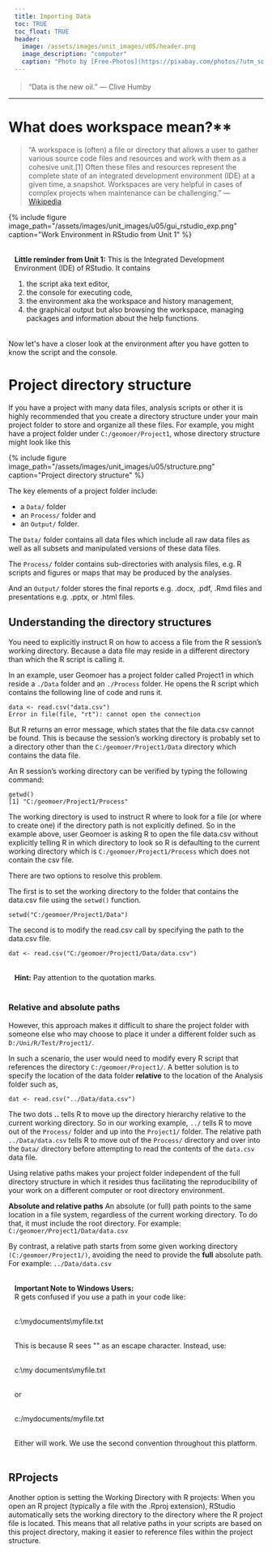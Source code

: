```yaml
---
title: Importing Data
toc: TRUE
toc_float: TRUE
header:
  image: /assets/images/unit_images/u05/header.png
  image_description: "computer"
  caption: "Photo by [Free-Photos](https://pixabay.com/photos/?utm_source=link-attribution&amp;utm_medium=referral&amp;utm_campaign=image&amp;utm_content=336373) [Pixabay](https://pixabay.com/de/?utm_source=link-attribution&amp;utm_medium=referral&amp;utm_campaign=image&amp;utm_content=336373)"
---
```



> “Data is the new oil.” — Clive Humby

---

# What does workspace mean?**
> “A workspace is (often) a file or directory that allows a user to gather various source code files and resources and work with them as a cohesive unit.[1] Often these files and resources represent the complete state of an integrated development environment (IDE) at a given time, a snapshot. Workspaces are very helpful in cases of complex projects when maintenance can be challenging.” — [Wikipedia](https://en.wikipedia.org/wiki/Workspace)

{% include figure image_path="/assets/images/unit_images/u05/gui_rstudio_exp.png" caption="Work Environment in RStudio from Unit 1" %}


<html>
<head>
<meta name="viewport" content="width=device-width, initial-scale=1">
<style>
div {
  margin-bottom: 15px;
  padding: 4px 12px;
}

.info {
  background-color: #e7f3fe;
  border-left: 6px solid #2196F3;
}

</style>
</head>
<body>
<div class="info">
  <p><strong>Little reminder from Unit 1:</strong>
  This is the Integrated Development Environment (IDE) of RStudio. It contains
  <br>
<ol>
    <li>the script aka text editor,</li>
    <li>the console for executing code,</li>
    <li>the environment aka the workspace and history management,</li>
    <li>the graphical output but also browsing the workspace, managing packages and information about the help functions.</li>
  </ol>
  </p>
</div>
</body>
</html>

Now let's have a closer look at the environment after you have gotten to know the script and the console.

# Project directory structure

If you have a project with many data files, analysis scripts or other it is highly recommended that you create a directory structure under your main project folder to store and organize all these files. For example, you might have a project folder under `C:/geomoer/Project1`, whose directory structure might look like this

{% include figure image_path="/assets/images/unit_images/u05/structure.png" caption="Project directory structure" %}

The key elements of a project folder include:
* a `Data/` folder
* an `Process/` folder and
* an `Output/` folder.

The `Data/` folder contains all data files which include all raw data files as well as all subsets and manipulated versions of these data files.

The `Process/` folder contains sub-directories with analysis files, e.g. R scripts and figures or maps that may be produced by the analyses.

And an `Output/` folder stores the final reports e.g. .docx, .pdf, .Rmd files and presentations e.g. .pptx, or .html files.


## Understanding the directory structures

You need to explicitly instruct R on how to access a file from the R session’s working directory. Because a data file may reside in a different directory than which the R script is calling it.

In an example, user Geomoer has a project folder called Project1 in which reside a `./Data` folder and an `./Process` folder. He opens the R script which contains the following line of code and runs it.

```
data <- read.csv("data.csv")
Error in file(file, "rt"): cannot open the connection
```

But R returns an error message, which states that the file data.csv cannot be found. This is because the session’s working directory is probably set to a directory other than the `C:/geomoer/Project1/Data` directory which contains the data file.

An R session’s working directory can be verified by typing the following command:
```
getwd()
[1] "C:/geomoer/Project1/Process"
```

The working directory is used to instruct R where to look for a file (or where to create one) if the directory path is not explicitly defined. So in the example above, user Geomoer is asking R to open the file data.csv without explicitly telling R in which directory to look so R is defaulting to the current working directory which is `C:/geomoer/Project1/Process` which does not contain the csv file.

There are two options to resolve this problem.

The first is to set the working directory to the folder that contains the data.csv file using the `setwd()` function.
```
setwd("C:/geomoer/Project1/Data")
```
The second is to modify the read.csv call by specifying the path to the data.csv file.

```
dat <- read.csv("C:/geomoer/Project1/Data/data.csv")
```
<html>
<body>
<div class="info">
  <p><strong>Hint:</strong> Pay attention to the quotation marks.</p>
</div>
</body>
</html>


### Relative and absolute paths

However, this approach makes it difficult to share the project folder with someone else who may choose to place it under a different folder such as `D:/Uni/R/Test/Project1/`.

In such a scenario, the user would need to modify every R script that references the directory `C:/geomoer/Project1/`. A better solution is to specify the location of the data folder __relative__ to the location of the Analysis folder such as,

```
dat <- read.csv("../Data/data.csv")
```
The two dots **..** tells R to move up the directory hierarchy relative to the current working directory. So in our working example, `../` tells R to move out of the `Process/` folder and up into the `Project1/` folder. The relative path `../Data/data.csv` tells R to move out of the `Process/` directory and over into the `Data/` directory before attempting to read the contents of the `data.csv` data file.

Using relative paths makes your project folder independent of the full directory structure in which it resides thus facilitating the reproducibility of your work on a different computer or root directory environment.

**Absolute and relative paths**
An absolute (or full) path points to the same location in a file system, regardless of the current working directory. To do that, it must include the root directory. For example: `C:/geomoer/Project1/Data/data.csv`

By contrast, a relative path starts from some given working directory `(C:/geomoer/Project1/)`, avoiding the need to provide the __full__ absolute path. For example: `../Data/data.csv`



<html>
<body>
<div class="info">
  <p><strong>Important Note to Windows Users:</strong><br>
  R gets confused if you use a path in your code like:<br><br>

  c:\mydocuments\myfile.txt<br><br>

  This is because R sees "\" as an escape character. Instead, use:<br><br>

  c:\\my documents\\myfile.txt<br><br>

  or<br><br>

  c:/mydocuments/myfile.txt<br><br>

  Either will work. We use the second convention throughout this platform.
  </p>
</div>
</body>
</html>

## RProjects

Another option is setting the Working Directory with R projects: When you open an R project (typically a file with the .Rproj extension), RStudio automatically sets the working directory to the directory where the R project file is located. This means that all relative paths in your scripts are based on this project directory, making it easier to reference files within the project structure.
